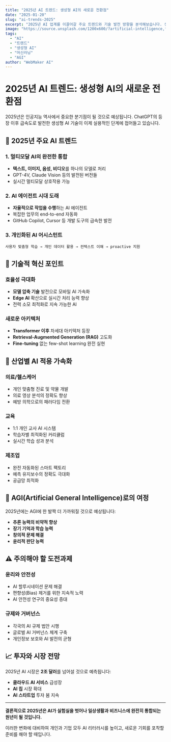 ```yaml
---
title: "2025년 AI 트렌드: 생성형 AI의 새로운 전환점"
date: "2025-01-20"
slug: "ai-trends-2025"
excerpt: "2025년 AI 업계를 이끌어갈 주요 트렌드와 기술 발전 방향을 분석해보습니다. 생성형 AI부터 AGI까지 핵심 포인트를 짚어보세요."
image: "https://source.unsplash.com/1200x600/?artificial-intelligence,future"
tags:
  - "AI"
  - "트렌드"
  - "생성형 AI"
  - "머신러닝"
  - "AGI"
author: "WebMaker AI"
---
```


# 2025년 AI 트렌드: 생성형 AI의 새로운 전환점

2025년은 인공지능 역사에서 중요한 분기점이 될 것으로 예상됩니다. ChatGPT의 등장 이후 급속도로 발전한 생성형 AI 기술이 이제 실용적인 단계에 접어들고 있습니다.

## 🎯 2025년 주요 AI 트렌드

### 1. 멀티모달 AI의 완전한 통합
- **텍스트, 이미지, 음성, 비디오**를 하나의 모델로 처리
- GPT-4V, Claude Vision 등의 발전된 버전들
- 실시간 멀티모달 상호작용 가능

### 2. AI 에이전트 시대 도래
- **자율적으로 작업을 수행**하는 AI 에이전트
- 복잡한 업무의 end-to-end 자동화
- GitHub Copilot, Cursor 등 개발 도구의 급속한 발전

### 3. 개인화된 AI 어시스턴트
```
사용자 맞춤형 학습 → 개인 데이터 활용 → 컨텍스트 이해 → proactive 지원
```

## 🚀 기술적 혁신 포인트

### 효율성 극대화
- **모델 압축 기술** 발전으로 모바일 AI 가속화
- **Edge AI** 확산으로 실시간 처리 능력 향상
- 전력 소모 최적화로 지속 가능한 AI

### 새로운 아키텍처
- **Transformer 이후** 차세대 아키텍처 등장
- **Retrieval-Augmented Generation (RAG)** 고도화
- **Fine-tuning** 없는 few-shot learning 완전 실현

## 💼 산업별 AI 적용 가속화

### 의료/헬스케어
- 개인 맞춤형 진료 및 약물 개발
- 의료 영상 분석의 정확도 향상
- 예방 의학으로의 패러다임 전환

### 교육
- 1:1 개인 교사 AI 시스템
- 학습자별 최적화된 커리큘럼
- 실시간 학습 성과 분석

### 제조업
- 완전 자동화된 스마트 팩토리
- 예측 유지보수의 정확도 극대화
- 공급망 최적화

## 🔮 AGI(Artificial General Intelligence)로의 여정

2025년에는 AGI에 한 발짝 더 가까워질 것으로 예상됩니다:

- **추론 능력의 비약적 향상**
- **장기 기억과 학습 능력**
- **창의적 문제 해결**
- **윤리적 판단 능력**

## ⚠️ 주의해야 할 도전과제

### 윤리와 안전성
- AI 할루시네이션 문제 해결
- 편향성(Bias) 제거를 위한 지속적 노력
- AI 안전성 연구의 중요성 증대

### 규제와 거버넌스
- 각국의 AI 규제 법안 시행
- 글로벌 AI 거버넌스 체계 구축
- 개인정보 보호와 AI 발전의 균형

## 📈 투자와 시장 전망

2025년 AI 시장은 **2조 달러**를 넘어설 것으로 예측됩니다:

- **클라우드 AI 서비스** 급성장
- **AI 칩** 시장 확대
- **AI 스타트업** 투자 붐 지속

---

**결론적으로 2025년은 AI가 실험실을 벗어나 일상생활과 비즈니스에 완전히 통합되는 원년이 될 것입니다.** 

이러한 변화에 대비하여 개인과 기업 모두 AI 리터러시를 높이고, 새로운 기회를 포착할 준비를 해야 할 때입니다.